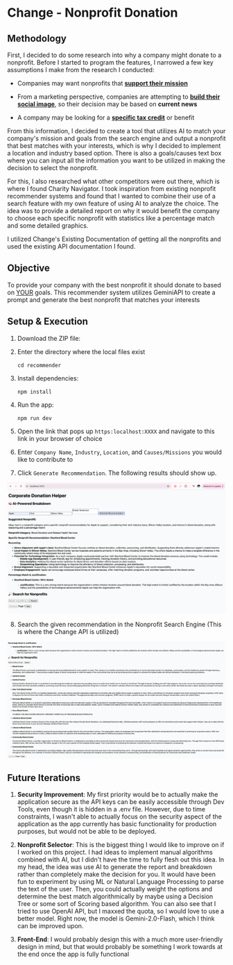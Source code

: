 # Change - Nonprofit Donation

## Methodology
First, I decided to do some research into why a company might donate to a nonprofit. Before I started to program the features, I narrowed a few key assumptions I make from the research I conducted:

* Companies may want nonprofits that <u>**support their mission**</u>

* From a marketing perspective, companies are attempting to <u>**build their social image**</u>, so their decision may be based on **current news**

* A company may be looking for a <u>**specific tax credit**</u> or benefit

From this information, I decided to create a tool that utilizes AI to match your company's mission and goals from the search engine and output a nonprofit that best matches with your interests, which is why I decided to implement a location and industry based option. There is also a goals/causes text box where you can input all the information you want to be utilized in making the decision to select the nonprofit.

For this, I also researched what other competitors were out there, which is where I found Charity Navigator. I took inspiration from existing nonprofit recommender systems and found that I wanted to combine their use of a search feature with my own feature of using AI to analyze the choice. The idea was to provide a detailed report on why it would benefit the company to choose each specific nonprofit with statistics like a percentage match and some detailed graphics.

I utilized Change's Existing Documentation of getting all the nonprofits and used the existing API documentation I found. 

## Objective
To provide your company with the best nonprofit it should donate to based on <u>YOUR</u> goals. This recommender system utilizes GeminiAPI to create a prompt and generate the best nonprofit that matches your interests

## Setup & Execution
1. Download the ZIP file:  

2. Enter the directory where the local files exist
   ```
   cd recommender
   ```
3. Install dependencies:  
   ```
   npm install
   ```
4. Run the app:
   ```
   npm run dev
   ```
5. Open the link that pops up `https:localhost:XXXX` and navigate to this link in your browser of choice

6. Enter `Company Name`, `Industry`, `Location`, and `Causes/Missions` you would like to contribute to

7. Click `Generate Recommendation`. The following results should show up.

![Shown is what the webpage of the recommender system should look like.](/images/webpage.png "Webpage Sample Image.")

8. Search the given recommendation in the Nonprofit Search Engine (This is where the Change API is utilized)

![Shown is what the search results page of the recommender system should look like.](/images/search_result.png "Search Result Image.")


## Future Iterations

1. **Security Improvement**: My first priority would be to actually make the application secure as the API keys can be easily accessible through Dev Tools, even though it is hidden in a .env file. However, due to time constraints, I wasn't able to actually focus on the security aspect of the application as the app currently has basic functionality for production purposes, but would not be able to be deployed.

2. **Nonprofit Selector**: This is the biggest thing I would like to improve on if I worked on this project. I had ideas to implement manual algorithms combined with AI, but I didn't have the time to fully flesh out this idea. In my head, the idea was use AI to generate the report and breakdown rather than completely make the decision for you. It would have been fun to experiment by using ML or Natural Language Processing to parse the text of the user. Then, you could actually weight the options and determine the best match algorithmically by maybe using a Decision Tree or some sort of Scoring based algorithm. You can also see that I tried to use OpenAI API, but I maxxed the quota, so I would love to use a better model. Right now, the model is Gemini-2.0-Flash, which I think can be improved upon.

3. **Front-End**: I would probably design this with a much more user-friendly design in mind, but that would probably be something I work towards at the end once the app is fully functional